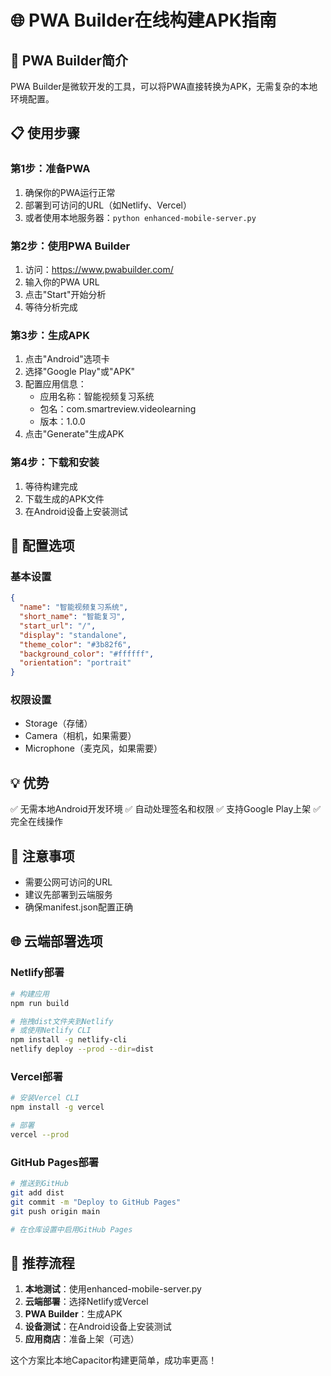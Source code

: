 # 🌐 PWA Builder在线构建APK指南

## 🎯 PWA Builder简介
PWA Builder是微软开发的工具，可以将PWA直接转换为APK，无需复杂的本地环境配置。

## 📋 使用步骤

### 第1步：准备PWA
1. 确保你的PWA运行正常
2. 部署到可访问的URL（如Netlify、Vercel）
3. 或者使用本地服务器：`python enhanced-mobile-server.py`

### 第2步：使用PWA Builder
1. 访问：https://www.pwabuilder.com/
2. 输入你的PWA URL
3. 点击"Start"开始分析
4. 等待分析完成

### 第3步：生成APK
1. 点击"Android"选项卡
2. 选择"Google Play"或"APK"
3. 配置应用信息：
   - 应用名称：智能视频复习系统
   - 包名：com.smartreview.videolearning
   - 版本：1.0.0
4. 点击"Generate"生成APK

### 第4步：下载和安装
1. 等待构建完成
2. 下载生成的APK文件
3. 在Android设备上安装测试

## 🔧 配置选项

### 基本设置
```json
{
  "name": "智能视频复习系统",
  "short_name": "智能复习",
  "start_url": "/",
  "display": "standalone",
  "theme_color": "#3b82f6",
  "background_color": "#ffffff",
  "orientation": "portrait"
}
```

### 权限设置
- Storage（存储）
- Camera（相机，如果需要）
- Microphone（麦克风，如果需要）

## 💡 优势
✅ 无需本地Android开发环境
✅ 自动处理签名和权限
✅ 支持Google Play上架
✅ 完全在线操作

## 🚨 注意事项
- 需要公网可访问的URL
- 建议先部署到云端服务
- 确保manifest.json配置正确

## 🌐 云端部署选项

### Netlify部署
```bash
# 构建应用
npm run build

# 拖拽dist文件夹到Netlify
# 或使用Netlify CLI
npm install -g netlify-cli
netlify deploy --prod --dir=dist
```

### Vercel部署
```bash
# 安装Vercel CLI
npm install -g vercel

# 部署
vercel --prod
```

### GitHub Pages部署
```bash
# 推送到GitHub
git add dist
git commit -m "Deploy to GitHub Pages"
git push origin main

# 在仓库设置中启用GitHub Pages
```

## 🎯 推荐流程

1. **本地测试**：使用enhanced-mobile-server.py
2. **云端部署**：选择Netlify或Vercel
3. **PWA Builder**：生成APK
4. **设备测试**：在Android设备上安装测试
5. **应用商店**：准备上架（可选）

这个方案比本地Capacitor构建更简单，成功率更高！
